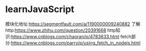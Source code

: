 # learnJavaScript
模块化地址:https://segmentfault.com/a/1190000009240882
了解http:https://www.zhihu.com/question/20391668
http知识:https://www.cnblogs.com/chaoran/p/4783633.html
fetch部分:https://www.cnblogs.com/parry/p/using_fetch_in_nodejs.html
